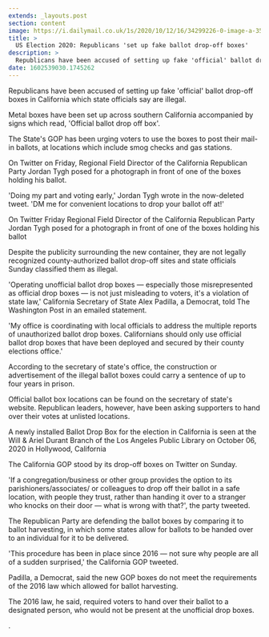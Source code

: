 ```yaml
--- 
extends: _layouts.post 
section: content 
image: https://i.dailymail.co.uk/1s/2020/10/12/16/34299226-0-image-a-35_1602518347046.jpg 
title: > 
  US Election 2020: Republicans 'set up fake ballot drop-off boxes' 
description: > 
  Republicans have been accused of setting up fake 'official' ballot drop-off boxes in California which state officials say are illegal.Metal boxes have been set up across southern California accompanied by signs which read, 'Official ballot drop off box'.'My office is coordinating with local officials to address the multiple reports of unauthorized ballot drop boxes.Californians should only use official ballot drop boxes that have been deployed and secured by their county elections office.'Padilla, a Democrat, said the new GOP boxes do not meet the requirements of the 2016 law which allowed for ballot harvesting. 
date: 1602539030.1745262 
--- 
```

Republicans have been accused of setting up fake 'official' ballot drop-off boxes in California which state officials say are illegal.

Metal boxes have been set up across southern California accompanied by signs which read, 'Official ballot drop off box'.

The State's GOP has been urging voters to use the boxes to post their mail-in ballots, at locations which include smog checks and gas stations.

On Twitter on Friday, Regional Field Director of the California Republican Party Jordan Tygh posed for a photograph in front of one of the boxes holding his ballot.

'Doing my part and voting early,' Jordan Tygh wrote in the now-deleted tweet. 'DM me for convenient locations to drop your ballot off at!'

On Twitter Friday Regional Field Director of the California Republican Party Jordan Tygh posed for a photograph in front of one of the boxes holding his ballot

Despite the publicity surrounding the new container, they are not legally recognized county-authorized ballot drop-off sites and state officials Sunday classified them as illegal.

'Operating unofficial ballot drop boxes — especially those misrepresented as official drop boxes — is not just misleading to voters, it's a violation of state law,' California Secretary of State Alex Padilla, a Democrat, told The Washington Post in an emailed statement.

'My office is coordinating with local officials to address the multiple reports of unauthorized ballot drop boxes. Californians should only use official ballot drop boxes that have been deployed and secured by their county elections office.'

According to the secretary of state's office, the construction or advertisement of the illegal ballot boxes could carry a sentence of up to four years in prison.

Official ballot box locations can be found on the secretary of state's website. Republican leaders, however, have been asking supporters to hand over their votes at unlisted locations.

A newly installed Ballot Drop Box for the election in California is seen at the Will & Ariel Durant Branch of the Los Angeles Public Library on October 06, 2020 in Hollywood, California

The California GOP stood by its drop-off boxes on Twitter on Sunday.

'If a congregation/business or other group provides the option to its parishioners/associates/ or colleagues to drop off their ballot in a safe location, with people they trust, rather than handing it over to a stranger who knocks on their door — what is wrong with that?', the party tweeted.

The Republican Party are defending the ballot boxes by comparing it to ballot harvesting, in which some states allow for ballots to be handed over to an individual for it to be delivered.

'This procedure has been in place since 2016 — not sure why people are all of a sudden surprised,' the California GOP tweeted.

Padilla, a Democrat, said the new GOP boxes do not meet the requirements of the 2016 law which allowed for ballot harvesting.

The 2016 law, he said, required voters to hand over their ballot to a designated person, who would not be present at the unofficial drop boxes.

.